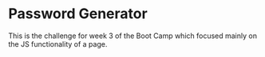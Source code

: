# Password Generator

This is the challenge for week 3 of the Boot Camp which focused mainly on the JS functionality of a page.